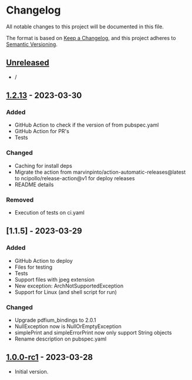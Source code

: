 # Changelog

All notable changes to this project will be documented in this file.

The format is based on [Keep a Changelog],
and this project adheres to [Semantic Versioning].

## [Unreleased]

- /

## [1.2.13] - 2023-03-30

### Added

- GitHub Action to check if the version of from pubspec.yaml
- GitHub Action for PR's
- Tests

### Changed

- Caching for install deps
- Migrate the action from marvinpinto/action-automatic-releases@latest to ncipollo/release-action@v1 for deploy releases
- README details

### Removed

- Execution of tests on ci.yaml


## [1.1.5] - 2023-03-29

### Added

- GitHub Action to deploy
- Files for testing
- Tests
- Support files with jpeg extension
- New exception: ArchNotSupportedException
- Support for Linux (and shell script for run)

### Changed

- Upgrade pdfium_bindings to 2.0.1
- NullException now is NullOrEmptyException
- simplePrint and simpleErrorPrint now only support String objects
- Rename description on pubspec.yaml

## [1.0.0-rc1] - 2023-03-28

- Initial version.

<!-- Links -->
[keep a changelog]: https://keepachangelog.com/en/1.0.0/
[semantic versioning]: https://semver.org/spec/v2.0.0.html

<!-- Versions -->
[unreleased]: https://github.com/jsilverdev/dart_image_converter/compare/v1.2.13...HEAD
[1.2.13]: https://github.com/jsilverdev/dart_image_converter/compare/v1.1.1..v1.2.13
[1.1.1]: https://github.com/jsilverdev/dart_image_converter/compare/v1.0.0-rc1...v1.1.1
[1.0.0-rc1]: https://github.com/jsilverdev/dart_image_converter/releases/tag/v1.0.0-rc1
